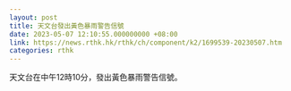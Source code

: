 ```yaml
---
layout: post
title: 天文台發出黃色暴雨警告信號
date: 2023-05-07 12:10:55.000000000 +08:00
link: https://news.rthk.hk/rthk/ch/component/k2/1699539-20230507.htm
categories: rthk
---
```


天文台在中午12時10分，發出黃色暴雨警告信號。
